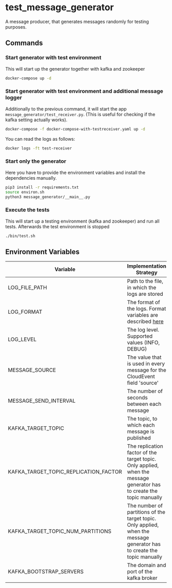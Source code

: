 # test_message_generator

A message producer, that generates messages randomly for testing purposes.

## Commands

### Start generator with test environment

This will start up the generator together with kafka and zookeeper

```bash
docker-compose up -d
```

### Start generator with test environment and additional message logger

Additionally to the previous command, it will start the app `message_generator/test_receiver.py`. (This is useful for checking if the kafka setting actually works).

```bash
docker-compose -f docker-compose-with-testreceiver.yaml up -d
```

You can read the logs as follows:

```bash
docker logs -ft test-receiver
```

### Start only the generator

Here you have to provide the environment variables and install the dependencies manually.

```bash
pip3 install -r requirements.txt
source environ.sh
python3 message_generator/__main__.py
```

### Execute the tests

This will start up a testing environment (kafka and zookeeper) and run all tests. Afterwards the test environment is stopped

```bash
./bin/test.sh
```

## Environment Variables

Variable                              | Implementation Strategy                                                                                                            | default
------------------------------------- | ---------------------------------------------------------------------------------------------------------------------------------- | ----------------------------------------------
LOG_FILE_PATH                         | Path to the file, in which the logs are stored                                                                                     | `<workdir>/test_message_generator.log</workdir>`
LOG_FORMAT                            | The format of the logs. Format variables are described [here](https://docs.python.org/3/library/logging.html#logrecord-attributes) | %(asctime)-15s %(message)s
LOG_LEVEL                             | The log level. Supported values (INFO, DEBUG)                                                                                      | INFO
MESSAGE_SOURCE                        | The value that is used in every message for the CloudEvent field 'source'                                                          | test_message_generator_ + `<random uuid>`
MESSAGE_SEND_INTERVAL                 | The number of seconds between each message                                                                                         | 5
KAFKA_TARGET_TOPIC                    | The topic, to which each message is published                                                                                      | test-message-generator
KAFKA_TARGET_TOPIC_REPLICATION_FACTOR | The replication factor of the target topic. Only applied, when the message generator has to create the topic manually              | 1
KAFKA_TARGET_TOPIC_NUM_PARTITIONS     | The number of partitions of the target topic. Only applied, when the message generator has to create the topic manually            | 1
KAFKA_BOOTSTRAP_SERVERS               | The domain and port of the kafka broker                                                                                            | localhost:9092
